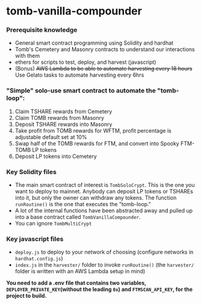 # tomb-vanilla-compounder

### Prerequisite knowledge
- General smart contract programming using Solidity and hardhat
- Tomb's Cemetery and Masonry contracts to understand our interactions with them
- ethers for scripts to test, deploy, and harvest (javascript)
- (Bonus) ~~AWS Lambda to be able to automate harvesting every 18 hours~~ Use Gelato tasks to automate harvesting every 6hrs

### "Simple" solo-use smart contract to automate the "tomb-loop":
1. Claim TSHARE rewards from Cemetery
2. Claim TOMB rewards from Masonry
3. Deposit TSHARE rewards into Masonry
4. Take profit from TOMB rewards for WFTM, profit percentage is adjustable default set at 10%
5. Swap half of the TOMB rewards for FTM, and convert into Spooky FTM-TOMB LP tokens
6. Deposit LP tokens into Cemetery

### Key Solidity files

- The main smart contract of interest is `TombSoloCrypt`. This is the one you want to deploy to mainnet. Anybody can deposit LP tokens or TSHAREs into it, but only the owner can withdraw any tokens. The function `runRoutine()` is the one that executes the "tomb-loop."
- A lot of the internal functions have been abstracted away and pulled up into a base contract called `TombVanillaCompounder`.
- You can ignore `TombMultiCrypt`

### Key javascript files

- `deploy.js` to deploy to your network of choosing (configure networks in `hardhat.config.js`)
- `index.js` in the `harvester/` folder to invoke `runRoutine()` (the `harvester/` folder is written with an AWS Lambda setup in mind)

**You need to add a .env file that contains two variables, `DEPLOYER_PRIVATE_KEY`(without the leading `0x`) and `FTMSCAN_API_KEY`, for the project to build.**
